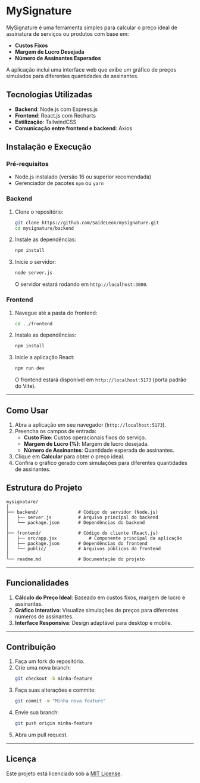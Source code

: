 # MySignature

MySignature é uma ferramenta simples para calcular o preço ideal de assinatura de serviços ou produtos com base em:

- **Custos Fixos**
- **Margem de Lucro Desejada**
- **Número de Assinantes Esperados**

A aplicação inclui uma interface web que exibe um gráfico de preços simulados para diferentes quantidades de assinantes.

## Tecnologias Utilizadas

- **Backend**: Node.js com Express.js
- **Frontend**: React.js com Recharts
- **Estilização**: TailwindCSS
- **Comunicação entre frontend e backend**: Axios



## Instalação e Execução

### Pré-requisitos
- Node.js instalado (versão 16 ou superior recomendada)
- Gerenciador de pacotes `npm` ou `yarn`

### Backend
1. Clone o repositório:
   ```bash
   git clone https://github.com/SaideLeon/mysignature.git
   cd mysignature/backend
   ```

2. Instale as dependências:
   ```bash
   npm install
   ```

3. Inicie o servidor:
   ```bash
   node server.js
   ```
   O servidor estará rodando em `http://localhost:3000`.

### Frontend
1. Navegue até a pasta do frontend:
   ```bash
   cd ../frontend
   ```

2. Instale as dependências:
   ```bash
   npm install
   ```

3. Inicie a aplicação React:
   ```bash
   npm run dev
   ```
   O frontend estará disponível em `http://localhost:5173` (porta padrão do Vite).

---

## Como Usar

1. Abra a aplicação em seu navegador (`http://localhost:5173`).
2. Preencha os campos de entrada:
   - **Custo Fixo**: Custos operacionais fixos do serviço.
   - **Margem de Lucro (%)**: Margem de lucro desejada.
   - **Número de Assinantes**: Quantidade esperada de assinantes.
3. Clique em **Calcular** para obter o preço ideal.
4. Confira o gráfico gerado com simulações para diferentes quantidades de assinantes.

## Estrutura do Projeto

```
mysignature/
│
├── backend/               # Código do servidor (Node.js)
│   ├── server.js          # Arquivo principal do backend
│   └── package.json       # Dependências do backend
│
├── frontend/              # Código do cliente (React.js)
│   ├── src/app.jsx            # Componente principal da aplicação
│   ├── package.json       # Dependências do frontend
│   └── public/            # Arquivos públicos do frontend
│
└── readme.md              # Documentação do projeto
```

---

## Funcionalidades

1. **Cálculo do Preço Ideal**: Baseado em custos fixos, margem de lucro e assinantes.
2. **Gráfico Interativo**: Visualize simulações de preços para diferentes números de assinantes.
3. **Interface Responsiva**: Design adaptável para desktop e mobile.

---

## Contribuição

1. Faça um fork do repositório.
2. Crie uma nova branch:
   ```bash
   git checkout -b minha-feature
   ```
3. Faça suas alterações e commite:
   ```bash
   git commit -m "Minha nova feature"
   ```
4. Envie sua branch:
   ```bash
   git push origin minha-feature
   ```
5. Abra um pull request.

---

## Licença

Este projeto está licenciado sob a [MIT License](https://opensource.org/licenses/MIT).

